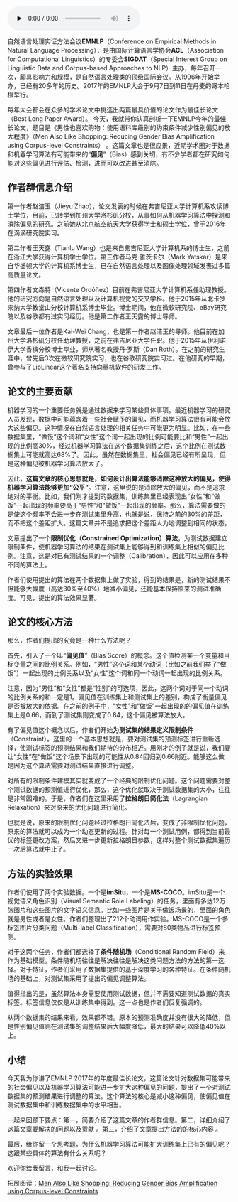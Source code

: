 <audio id="audio" title="004 | 精读2017年EMNLP最佳长论文之一" controls="" preload="none"><source id="mp3" src="https://static001.geekbang.org/resource/audio/1d/e4/1d11479cd402bbcc29efa206ec16eee4.mp3"></audio>

自然语言处理实证方法会议**EMNLP**（Conference on Empirical Methods in Natural Language Processing），是由国际计算语言学协会**ACL**（Association for Computational Linguistics）的专委会**SIGDAT**（Special Interest Group on Linguistic Data and Corpus-based Approaches to NLP）主办，每年召开一次，颇具影响力和规模，是自然语言处理类的顶级国际会议。从1996年开始举办，已经有20多年的历史。2017年的EMNLP大会于9月7日到11日在丹麦的哥本哈根举行。

每年大会都会在众多的学术论文中挑选出两篇最具价值的论文作为最佳长论文（Best Long Paper Award）。 今天，我就带你认真剖析一下EMNLP今年的最佳长论文，题目是《男性也喜欢购物：使用语料库级别的约束条件减少性别偏见的放大程度》（Men Also Like Shopping: Reducing Gender Bias Amplification using Corpus-level Constraints） 。这篇文章也是很应景，近期学术圈对于数据和机器学习算法有可能带来的“**偏见**”（Bias）感到关切，有不少学者都在研究如何能对这些偏见进行评估、检测，进而可以改进甚至消除。

## 作者群信息介绍

第一作者赵洁玉（Jieyu Zhao），论文发表的时候在弗吉尼亚大学计算机系攻读博士学位，目前，已转学到加州大学洛杉矶分校，从事如何从机器学习算法中探测和消除偏见的研究。之前她从北京航空航天大学获得学士和硕士学位，曾于2016年在滴滴研究院实习。

第二作者王天露（Tianlu Wang）也是来自弗吉尼亚大学计算机系的博士生，之前在浙江大学获得计算机学士学位。第三作者马克·雅茨卡尔（Mark Yatskar）是来自华盛顿大学的计算机系博士生，已在自然语言处理以及图像处理领域发表过多篇高质量论文。

第四作者文森特（Vicente Ordóñez）目前在弗吉尼亚大学计算机系任助理教授。他的研究方向是自然语言处理以及计算机视觉的交叉学科。他于2015年从北卡罗来纳大学教堂山分校计算机系博士毕业。博士期间，他在微软研究院、eBay研究院以及谷歌都有过实习经历。他是第二作者王天露的博士导师。

文章最后一位作者是Kai-Wei Chang，也是第一作者赵洁玉的导师。他目前在加州大学洛杉矶分校任助理教授，之前在弗吉尼亚大学任职。他于2015年从伊利诺伊大学香槟分校博士毕业，师从著名教授丹·罗斯（Dan Roth）。在之前的研究生涯中，曾先后3次在微软研究院实习，也在谷歌研究院实习过。在他研究的早期，曾参与了LibLinear这个著名支持向量机软件的研发工作。

## 论文的主要贡献

机器学习的一个重要任务就是通过数据来学习某些具体事项。最近机器学习的研究人员发现，数据中可能蕴含着一些社会赋予的偏见，而机器学习算法很有可能会放大这些偏见。这种情况在自然语言处理的相关任务中可能更为明显。比如，在一些数据集里，“做饭”这个词和“女性”这个词一起出现的比例可能要比和“男性”一起出现的比例高30%，经过机器学习算法在这个数据集训练之后，这个比例在测试数据集上可能就高达68%了。因此，虽然在数据集里，社会偏见已经有所呈现，但是这种偏见被机器学习算法放大了。

因此，**这篇文章的核心思想就是，如何设计出算法能够消除这种放大的偏见，使得机器学习算法能够更加“公平”**。注意，这里说的是消除放大的偏见，而不是追求绝对的平衡。比如，我们刚才提到的数据集，训练集里已经表现出“女性”和“做饭”一起出现的频率要高于“男性”和“做饭”一起出现的频率。那么，算法需要做的是使这个频率不会进一步在测试集里升高，也就是说，保持之前的30%的差距，而不把这个差距扩大。这篇文章并不是追求把这个差距人为地调整到相同的状态。

文章提出了一个**限制优化（Constrained Optimization）算法**，为测试数据建立限制条件，使机器学习算法的结果在测试集上能够得到和训练集上相似的偏见比例。注意，这是对已有测试结果的一个调整（Calibration），因此可以应用在多种不同的算法上。

作者们使用提出的算法在两个数据集上做了实验，得到的结果是，新的测试结果不但能够大幅度（高达30%至40%）地减小偏见，还能基本保持原来的测试准确度。可见，提出的算法效果显著。

## 论文的核心方法

那么，作者们提出的究竟是一种什么方法呢？

首先，引入了一个叫“**偏见值**”（Bias Score）的概念。这个值检测某一个变量和目标变量之间的比例关系。例如，“男性”这个词和某个动词（比如之前我们举了“做饭”）一起出现的比例关系以及“女性”这个词和同一个动词一起出现的比例关系。

注意，因为“男性”和“女性”都是“性别”的可选项，因此，这两个词对于同一个动词的比例关系的和一定是1。偏见值在训练集上和测试集上的差别，构成了衡量偏见是否被放大的依据。在之前的例子中，“女性”和“做饭”一起出现的的偏见值在训练集上是0.66，而到了测试集则变成了0.84，这个偏见被算法放大。

有了偏见值这个概念以后，作者们开始**为测试集的结果定义限制条件**（Constraint）。这里的一个基本思想就是，要对测试集的预测标签进行重新选择，使测试标签的预测结果和我们期待的分布相近。用刚才的例子就是说，我们要让“女性”在“做饭”这个场景下出现的可能性从0.84回归到0.66附近。能够这么做是因为这个算法需要对测试结果直接进行调整。

对所有的限制条件建模其实就变成了一个经典的限制优化问题。这个问题需要对整个测试数据的预测值进行优化，那么，这个优化就取决于测试数据集的大小，往往是非常困难的。于是，作者们在这里采用了**拉格朗日简化法**（Lagrangian Relaxation）来对原来的优化问题进行简化。

也就是说，原来的限制优化问题经过拉格朗日简化法后，变成了非限制优化问题，原来的算法就可以成为一个动态更新的过程。针对每一个测试用例，都得到当前最优的标签更改方案，然后又进一步更新拉格朗日参数，这样对整个测试数据集遍历一次后算法就中止了。

## 方法的实验效果

作者们使用了两个实验数据。一个是**imSitu**，一个是**MS-COCO**。imSitu是一个视觉语义角色识别（Visual Semantic Role Labeling）的任务，里面有多达12万张图片和这些图片的文字语义信息。比如一些图片是关于做饭场景的，里面的角色就是男性或者是女性。作者们整理出了212个动词用作实验。MS-COCO是一个多标签图片分类问题（Multi-label Classification），需要对80类物品进行标签预测。

对于这两个任务，作者们都选择了**条件随机场**（Conditional Random Field）来作为基础模型。条件随机场往往是解决往往是解决这类问题方法的方法的第一选择。对于特征，作者们采用了数据集提供的基于深度学习的各种特征。在条件随机场的基础上，对测试集采用了提出的偏见调整算法。

值得指出的是，虽然算法本身需要使用测试数据，但并不需要知道测试数据的真实标签。标签信息仅仅是从训练集中得到。这一点也是作者们反复强调的。

从两个数据集的结果来看，效果都不错。原本的预测准确度并没有很大的降低，但是性别偏见值则在测试集的调整结果后大幅度降低，最大的结果可以降低40%以上。

## 小结

今天我为你讲了EMNLP 2017年的年度最佳长论文，这篇论文针对数据集可能带来的社会偏见以及机器学习算法可能进一步扩大这种偏见的问题，提出了一个对测试数据集的预测结果进行调整的算法。这个算法的核心是减小这种偏见，使偏见值在测试数据集中和训练数据集中的水平相当。

一起来回顾下要点：第一，简要介绍了这篇文章的作者群信息。第二，详细介绍了这篇文章要解决的问题以及贡献 。第三，介绍了文章提出方法的的核心内容 。

最后，给你留一个思考题，为什么机器学习算法可能扩大训练集上已有的偏见呢？这跟某些具体的算法有什么关系呢？

欢迎你给我留言，和我一起讨论。

拓展阅读：[Men Also Like Shopping: Reducing Gender Bias Amplification using Corpus-level Constraints](https://arxiv.org/abs/1707.09457)



